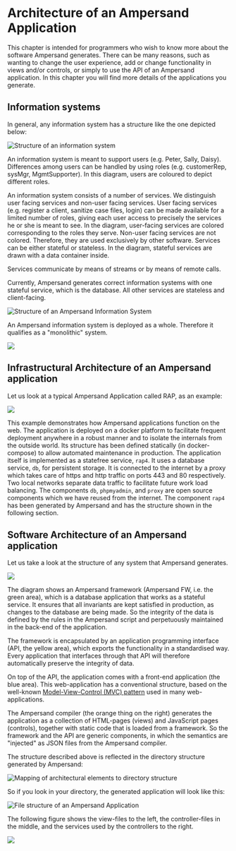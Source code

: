# Architecture of an Ampersand Application

This chapter is intended for programmers who wish to know more about the software Ampersand generates. There can be many reasons, such as wanting to change the user experience, add or change functionality in views and/or controls, or simply to use the API of an Ampersand application. In this chapter you will find more details of the applications you generate.

## Information systems

In general, any information system has a structure like the one depicted below:

![Structure of an information system](../.gitbook/assets/structure-of-an-information-system.svg)

An information system is meant to support users \(e.g. Peter, Sally, Daisy\). Differences among users can be handled by using roles \(e.g. customerRep, sysMgr, MgmtSupporter\). In this diagram, users are coloured to depict different roles. 

An information system consists of a number of services. We distinguish user facing services and non-user facing services. User facing services \(e.g. register a client, sanitize case files, login\) can be made available for a limited number of roles, giving each user access to precisely the services he or she is meant to see. In the diagram, user-facing services are colored corresponding to the roles they serve. Non-user facing services are not colored. Therefore, they are used exclusively by other software. Services can be either stateful or stateless. In the diagram, stateful services are drawn with a data container inside.

Services communicate by means of streams or by means of remote calls.

Currently, Ampersand generates correct information systems with one stateful service, which is the database. All other services are stateless and client-facing.

![Structure of an Ampersand Information System](../.gitbook/assets/monolithic-information-system.svg)

An Ampersand information system is deployed as a whole. Therefore it qualifies as a "monolithic" system.

![](../.gitbook/assets/untitled-diagram-4.png)

## Infrastructural Architecture of an Ampersand application

Let us look at a typical Ampersand Application called RAP, as an example:

![](../.gitbook/assets/docker-compose%20%282%29.png)

This example demonstrates how Ampersand applications function on the web. The application is deployed on a docker platform to facilitate frequent deployment anywhere in a robust manner and to isolate the internals from the outside world. Its structure has been defined statically \(in docker-compose\) to allow automated maintenance in production. The application itself is implemented as a statefree service, `rap4`. It uses a database service, `db`, for persistent storage. It is connected to the internet by a proxy which takes care of https and http traffic on ports 443 and 80 respectively. Two local networks separate data traffic to facilitate future work load balancing. The components `db`, `phpmyadmin`, and `proxy` are open source components which we have reused from the internet. The component `rap4` has been generated by Ampersand and has the structure shown in the following section.

## Software Architecture of an Ampersand application

Let us take a look at the structure of any system that Ampersand generates.

![](../.gitbook/assets/untitled-diagram-3%20%281%29.png)

The diagram shows an Ampersand framework \(Ampersand FW, i.e. the green area\), which is a database application that works as a stateful service. It ensures that all invariants are kept satisfied in production, as changes to the database are being made. So the integrity of the data is defined by the rules in the Ampersand script and perpetuously maintained in the back-end of the application.

The framework is encapsulated by an application programming interface \(API, the yellow area\), which exports the functionality in a standardised way. Every application that interfaces through that API will therefore automatically preserve the integrity of data.

On top of the API, the application comes with a front-end application \(the blue area\). This web-application has a conventional structure, based on the well-known [Model-View-Control \(MVC\) pattern](https://en.wikipedia.org/wiki/Model%E2%80%93view%E2%80%93controller) used in many web-applications.

The Ampersand compiler \(the orange thing on the right\) generates the application as a collection of HTML-pages \(views\) and JavaScript pages \(controls\), together with static code that is loaded from a framework. So the framework and the API are generic components, in which the semantics are "injected" as JSON files from the Ampersand compiler.

The structure described above is reflected in the directory structure generated by Ampersand: 

![Mapping of architectural elements to directory structure](../.gitbook/assets/untitled-diagram-5.png)

So if you look in your directory, the generated application will look like this:

![File structure of an Ampersand Application](../.gitbook/assets/directory-structure.png)

The following figure shows the view-files to the left, the controller-files in the middle, and the services used by the controllers to the right.

![](../.gitbook/assets/views_controllers_services.png)


